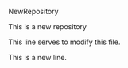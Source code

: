  NewRepository

This is a new repository

This line serves to modify this file.

This is a new line.
